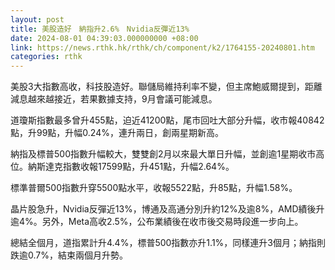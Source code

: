 ```yaml
---
layout: post
title: 美股造好　納指升2.6%　Nvidia反彈近13%
date: 2024-08-01 04:39:03.000000000 +08:00
link: https://news.rthk.hk/rthk/ch/component/k2/1764155-20240801.htm
categories: rthk
---
```


美股3大指數高收，科技股造好。聯儲局維持利率不變，但主席鮑威爾提到，距離減息越來越接近，若果數據支持，9月會議可能減息。

道瓊斯指數最多曾升455點，迫近41200點，尾市回吐大部分升幅，收市報40842點，升99點，升幅0.24%，連升兩日，創兩星期新高。

納指及標普500指數升幅較大，雙雙創2月以來最大單日升幅，並創逾1星期收市高位。納斯達克指數收報17599點，升451點，升幅2.64%。

標準普爾500指數升穿5500點水平，收報5522點，升85點，升幅1.58%。

晶片股急升，Nvidia反彈近13%，博通及高通分別升約12%及逾8%，AMD績後升逾4%。另外，Meta高收2.5%，公布業績後在收市後交易時段進一步向上。

總結全個月，道指累計升4.4%，標普500指數亦升1.1%，同樣連升3個月；納指則跌逾0.7%，結束兩個月升勢。
